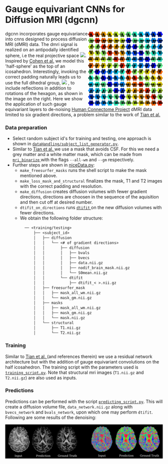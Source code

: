 # Gauge equivariant CNNs for Diffusion MRI (dgcnn)

<img src='https://github.com/uhussai7/images/blob/main/rectangle.svg' align='right' width='240'>

dgcnn incorporates gauge equivariance into cnns designed to process diffusion MRI (dMRI) data. The dmri signal is realized on an antipodally identified sphere, i.e the real projective space <img src='https://latex.codecogs.com/svg.image?\mathbb{R}P^2'>. Inspired by <a href=https://arxiv.org/pdf/1902.04615.pdf>Cohen et al.</a> we model this 'half-sphere' as the top of an icosahedron. Interestingly, invoking the correct padding naturally leads us to use the full dihedral group, <img src='https://latex.codecogs.com/svg.image?D_6'> , to include reflections in addition to rotations of the hexagon, as shown in the image on the right. Here we show the application of such gauge equivariant layers to de-noising <a href ='https://www.humanconnectome.org/'>Human Connectome Project</a> dMRI data limited to six gradient directions, a problem similar to the work of <a href='https://www.sciencedirect.com/science/article/pii/S1053811920305036'>Tian et al. </a>

### Data preparation
- Select random subject id's for training and testing, one approach is shown in [`dataHandling/subject_list_generator.py`](dataHandling/subject_list_generator.py).
- Similar to <a href='https://www.sciencedirect.com/science/article/pii/S1053811920305036'>Tian et al. </a> we use a mask that avoids CSF. For this we need a grey matter and a white matter mask, which can be made from <a href='https://surfer.nmr.mgh.harvard.edu/fswiki/mri_binarize'> `mri_binarize` </a> with the flags `--all-wm` and `--gm` respectively.
- Further steps are shown in [niceData.py](niceData.py):
    - `make_freesurfer_masks` runs the shell script to make the mask mentioned above.
    - `make_loss_mask_and_structural` finalizes the mask, T1 and T2 images with the correct padding and resolution.
    - `make_diffusion` creates diffusion volumes with fewer gradient directions, directions are choosen in the sequence of the aquisition and then cut off at desired number.
    - `dtifit_on_directions` runs <a href='https://fsl.fmrib.ox.ac.uk/fsl/fslwiki/FDT/UserGuide'> `dtifit` </a> on the new diffusion volumes with fewer directions.
    - We obtain the following folder structure:
      ```
        ── <training/testing>
            ├── <subject_id>
            │   ├── diffusion
            │   │   └── <# of gradient directions>
            │   │       ├── diffusion
            │   │       │   ├── bvals
            │   │       │   ├── bvecs
            │   │       │   ├── data.nii.gz
            │   │       │   ├── nodif_brain_mask.nii.gz
            │   │       │   └── S0mean.nii.gz
            │   │       └── dtifit
            │   │           ├── dtifit_< >.nii.gz
            │   ├── freesurfer_mask
            │   │   ├── mask_all_wm.nii.gz
            │   │   └── mask_gm.nii.gz
            │   ├── masks
            │   │   ├── mask_all_wm.nii.gz
            │   │   ├── mask_gm.nii.gz
            │   │   └── mask.nii.gz
            │   └── structural
            │       ├── T1.nii.gz
            │       └── T2.nii.gz
      ```
### Training
Similar to <a href='https://www.sciencedirect.com/science/article/pii/S1053811920305036'>Tian et al. </a> (and references therein) we use a residual network architecture but with the addition of gauge equivariant convolutions on the half icosahedron. The training script with the parameters used is [`training_script.py`](training_script.py). Note that structural mri images (`T1.nii.gz` and `T2.nii.gz`) are also used as inputs.

### Predictions
Predictions can be performed with the script [`predicting_script.py`](predicting_script.py). This will create a diffusion volume file, `data_network.nii.gz` along with `bvecs_network` and `bvals_network`, upon which one may perform `dtifit`. Following are some results of the denoising:

<div style="text-align:center"> <img src='https://github.com/uhussai7/images/blob/main/dgcnn.png' width='900' align='right'> </div>
